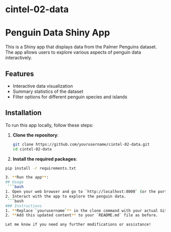 # cintel-02-data
# Penguin Data Shiny App

This is a Shiny app that displays data from the Palmer Penguins dataset. The app allows users to explore various aspects of penguin data interactively.

## Features

- Interactive data visualization
- Summary statistics of the dataset
- Filter options for different penguin species and islands

## Installation

To run this app locally, follow these steps:

1. **Clone the repository**:
   ```bash
   git clone https://github.com/yourusername/cintel-02-data.git
   cd cintel-02-data
2. **Install the required packages**:
```bash
pip install -r requirements.txt

3. **Run the app**:
## Usage
 ```bash
1. Open your web browser and go to `http://localhost:8000` (or the port your app specifies).
2. Interact with the app to explore the penguin data.
 ```bash
### Instructions
1. **Replace `yourusername`** in the clone command with your actual GitHub username.
2. **Add this updated content** to your `README.md` file as before.

Let me know if you need any further modifications or assistance!
